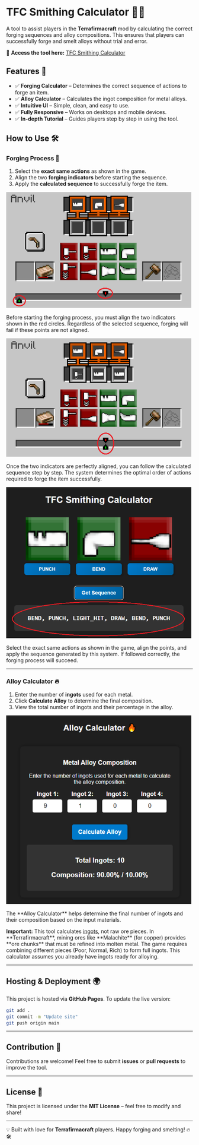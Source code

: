 # TFC Smithing Calculator 🔨🔥

A tool to assist players in the **Terrafirmacraft** mod by calculating the correct forging sequences and alloy compositions. This ensures that players can successfully forge and smelt alloys without trial and error.

🔗 **Access the tool here:** <a href="https://augustokonzen.github.io/TFCSmithingCalculatorWeb/" target="_blank">TFC Smithing Calculator</a>

## Features 🚀

- ✅ **Forging Calculator** – Determines the correct sequence of actions to forge an item.
- ✅ **Alloy Calculator** – Calculates the ingot composition for metal alloys.
- ✅ **Intuitive UI** – Simple, clean, and easy to use.
- ✅ **Fully Responsive** – Works on desktops and mobile devices.
- ✅ **In-depth Tutorial** – Guides players step by step in using the tool.

## How to Use 🛠

### **Forging Process 🔨**

1. Select the **exact same actions** as shown in the game.
2. Align the two **forging indicators** before starting the sequence.
3. Apply the **calculated sequence** to successfully forge the item.

<img src="img/start_forging.png" alt="Start Forging" width="500">

<p>Before starting the forging process, you must align the two indicators shown in the red circles. Regardless of the selected sequence, forging will fail if these points are not aligned.</p>

<img src="img/points_aligned.png" alt="Points Aligned" width="500">

<p>Once the two indicators are perfectly aligned, you can follow the calculated sequence step by step. The system determines the optimal order of actions required to forge the item successfully.</p>

<img src="img/output.png" alt="Forge Output" width="500">

<p>Select the exact same actions as shown in the game, align the points, and apply the sequence generated by this system. If followed correctly, the forging process will succeed.</p>

---

### **Alloy Calculator 🔥**

1. Enter the number of **ingots** used for each metal.
2. Click **Calculate Alloy** to determine the final composition.
3. View the total number of ingots and their percentage in the alloy.

<img src="img/alloy_calculator.png" alt="Alloy Calculator" width="500">

<p>The **Alloy Calculator** helps determine the final number of ingots and their composition based on the input materials.</p>

<p><strong>Important:</strong> This tool calculates <u>ingots</u>, not raw ore pieces. In **Terrafirmacraft**, mining ores like **Malachite** (for copper) provides **ore chunks** that must be refined into molten metal. The game requires combining different pieces (Poor, Normal, Rich) to form full ingots. This calculator assumes you already have ingots ready for alloying.</p>

---

## Hosting & Deployment 🌍

This project is hosted via **GitHub Pages**. To update the live version:

```sh
git add .
git commit -m "Update site"
git push origin main
```

---

## Contribution 🤝

Contributions are welcome! Feel free to submit **issues** or **pull requests** to improve the tool.

---

## License 📜

This project is licensed under the **MIT License** – feel free to modify and share!

---

💡 Built with love for **Terrafirmacraft** players. Happy forging and smelting! 🔥🛠
